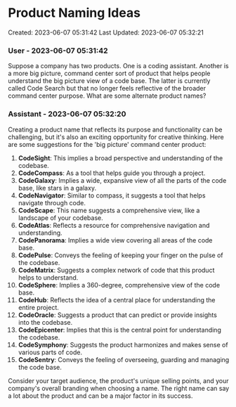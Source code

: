 # Product Naming Ideas

Created: 2023-06-07 05:31:42
Last Updated: 2023-06-07 05:32:21

### User - 2023-06-07 05:31:42

Suppose a company has two products. One is a coding assistant. Another is a more big picture, command center sort of product that helps people understand the big picture view of a code base. The latter is currently called Code Search but that no longer feels reflective of the broader command center purpose. What are some alternate product names?

### Assistant - 2023-06-07 05:32:20

Creating a product name that reflects its purpose and functionality can be challenging, but it's also an exciting opportunity for creative thinking. Here are some suggestions for the 'big picture' command center product:

1. **CodeSight**: This implies a broad perspective and understanding of the codebase.
2. **CodeCompass**: As a tool that helps guide you through a project.
3. **CodeGalaxy**: Implies a wide, expansive view of all the parts of the code base, like stars in a galaxy.
4. **CodeNavigator**: Similar to compass, it suggests a tool that helps navigate through code.
5. **CodeScape**: This name suggests a comprehensive view, like a landscape of your codebase.
6. **CodeAtlas**: Reflects a resource for comprehensive navigation and understanding.
7. **CodePanorama**: Implies a wide view covering all areas of the code base.
8. **CodePulse**: Conveys the feeling of keeping your finger on the pulse of the codebase.
9. **CodeMatrix**: Suggests a complex network of code that this product helps to understand.
10. **CodeSphere**: Implies a 360-degree, comprehensive view of the code base.
11. **CodeHub**: Reflects the idea of a central place for understanding the entire project.
12. **CodeOracle**: Suggests a product that can predict or provide insights into the codebase.
13. **CodeEpicenter**: Implies that this is the central point for understanding the codebase.
14. **CodeSymphony**: Suggests the product harmonizes and makes sense of various parts of code.
15. **CodeSentry**: Conveys the feeling of overseeing, guarding and managing the code base.

Consider your target audience, the product's unique selling points, and your company's overall branding when choosing a name. The right name can say a lot about the product and can be a major factor in its success.

